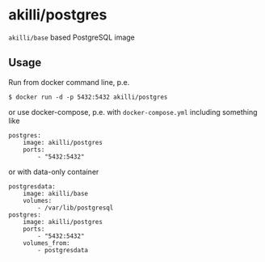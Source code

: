 # akilli/postgres

`akilli/base` based PostgreSQL image

## Usage

Run from docker command line, p.e.

    $ docker run -d -p 5432:5432 akilli/postgres

or use docker-compose, p.e. with `docker-compose.yml` including something like

    postgres:
        image: akilli/postgres
        ports:
            - "5432:5432"

or with data-only container

    postgresdata:
        image: akilli/base
        volumes:
            - /var/lib/postgresql
    postgres:
        image: akilli/postgres
        ports:
            - "5432:5432"
        volumes_from:
            - postgresdata
